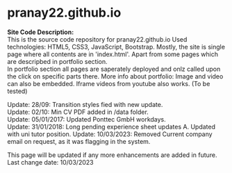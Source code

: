 # pranay22.github.io

**Site Code Description:**  
This is the source code repository for pranay22.github.io
Used technologies: HTML5, CSS3, JavaScript, Bootstrap.
Mostly, the site is single page where all contents are in 'index.html'. Apart from some pages which are descripbed in portfolio section.  
In portfolio section all pages are saperately deployed and onlz called upon the click on specific parts there. 
More info about portfolio: Image and video can also be embedded. Iframe videos from youtube also works. (To be tested)  

Update: 28/09: Transition styles fied with new update.  
Update: 02/10: Min CV PDF added in /data folder.  
Update: 05/01/2017: Updated Ponttec GmbH workdays.  
Update: 31/01/2018: Long pending experience sheet updates A. Updated with uni tutor position.
Update: 10/03/2023: Removed Current company email on request, as it was flagging in the system.   

This page will be updated if any more enhancements are added in future.  
Last change date: 10/03/2023  
